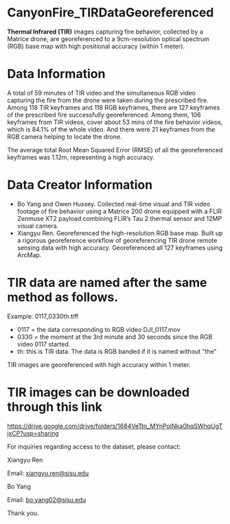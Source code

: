# CanyonFire_TIRDataGeoreferenced

**Thermal Infrared (TIR)** images capturing fire behavior, collected by a Matrice drone, are georeferenced to a 9cm-resolution optical spectrum (RGB) base map with high positional accuracy (within 1 meter).

# Data Information

A total of 59 minutes of TIR video and the simultaneous RGB video capturing the fire from the drone were taken during the prescribed fire. Among 118 TIR keyframes and 118 RGB keyframes, there are 127 keyframes of the prescribed fire successfully georeferenced. Among them, 106 keyframes from TIR videos, cover about 53 mins of the fire behavior videos, which is 84.1% of the whole video. And there were 21 keyframes from the RGB camera helping to locate the drone. 

The average total Root Mean Squared Error (RMSE) of all the georeferenced keyframes was 1.12m, representing a high accuracy.

# Data Creator Information
- Bo Yang and Owen Hussey. Collected real-time visual and TIR video footage of fire behavior using a Matrice 200 drone equipped with a FLIR Zenmuse XT2 payload combining FLIR’s Tau 2 thermal sensor and 12MP visual camera.
- Xiangyu Ren. Georeferenced the high-resolution RGB base map. Built up a rigorous georeference workflow of georeferencing TIR drone remote sensing data with high accuracy. Georeferenced all 127 keyframes using ArcMap.

# TIR data are named after the same method as follows.

Example: 0117_0330th.tiff

- 0117 = the data corresponding to RGB video DJI_0117.mov  
- 0330 = the moment at the 3rd minute and 30 seconds since the RGB video 0117 started.  
- th: this is TIR data. The data is RGB banded if it is named without "the"  

TIR images are georeferenced with high accuracy within 1 meter.

# TIR images can be downloaded through this link

https://drive.google.com/drive/folders/1684VeTtn_MYnPoiNka0hqSWhqUgTjxCP?usp=sharing 

For inquiries regarding access to the dataset, please contact:

Xiangyu Ren

Email: xiangyu.ren@sjsu.edu

Bo Yang

Email: bo.yang02@sjsu.edu

Thank you.
